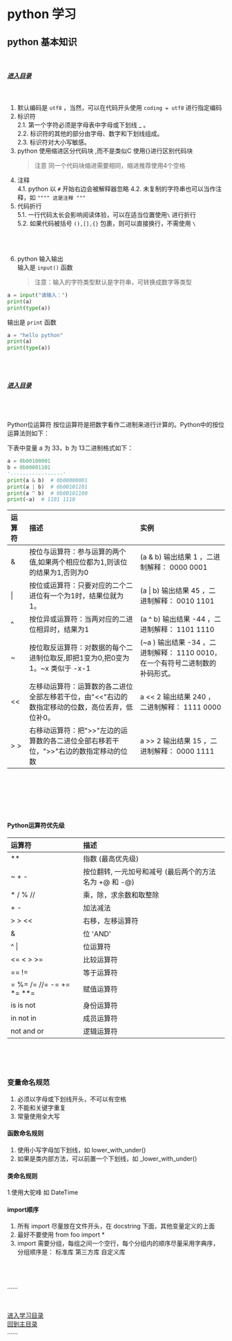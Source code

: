 # python 学习

## python 基本知识

<br />

##### [进入目录](contents_page.md)

<br />

1. 默认编码是 `utf8` ，当然，可以在代码开头使用 `coding = utf8` 进行指定编码
2. 标识符   
   2.1. 第一个字符必须是字母表中字母或下划线 _ 。  
   2.2. 标识符的其他的部分由字母、数字和下划线组成。  
   2.3. 标识符对大小写敏感。
3. python 使用缩进区分代码块 ,而不是类似C 使用{}进行区别代码块
   > 注意 同一个代码块缩进需要相同，缩进推荐使用4个空格
4. 注释  
   4.1. python 以 `#` 开始右边会被解释器忽略 4.2. 未复制的字符串也可以当作注释，如 ```"""" 这是注释 """```
5. 代码折行  
   5.1. 一行代码太长会影响阅读体验，可以在适当位置使用`\` 进行折行  
   5.2. 如果代码被括号 `(),[],{}` 包裹，则可以直接换行，不需使用 `\`

<br />
<br />

6. python 输入输出  
   输入是 `input()` 函数
   > 注意：输入的字符类型默认是字符串，可转换成数字等类型

```python
a = input("请输入：")
print(a)
print(type(a))
```

输出是 `print` 函数

```python
a = "hello python"
print(a)
print(type(a))
```

<br />
<br />

##### [进入目录](contents_page.md)

<br />
<br />

Python位运算符 按位运算符是把数字看作二进制来进行计算的。Python中的按位运算法则如下：

下表中变量 a 为 33，b 为 13二进制格式如下：

```python
a = 0b00100001
b = 0b00001101
'-----------------'
print(a & b)  # 0b00000001
print(a | b)  # 0b00101101
print(a ^ b)  # 0b00101100
print(~a)  # 1101 1110
```

| 运算符    | 描述                                                 | 实例                                                 |
|:-------|:---------------------------------------------------|:---------------------------------------------------|
| &      | 按位与运算符：参与运算的两个值,如果两个相应位都为1,则该位的结果为1,否则为0           | (a & b) 输出结果 1 ，二进制解释： 0000 0001                   |
| &#124; | 按位或运算符：只要对应的二个二进位有一个为1时，结果位就为1。                    | (a &#124; b) 输出结果 45 ，二进制解释： 0010 1101             |
| ^      | 按位异或运算符：当两对应的二进位相异时，结果为1                           | (a ^ b) 输出结果 -44 ，二进制解释： 1101  1110                |
| ~      | 按位取反运算符：对数据的每个二进制位取反,即把1变为0,把0变为1。~x 类似于 -x-1      | (~a ) 输出结果 -34 ，二进制解释： 1110 0010， 在一个有符号二进制数的补码形式。 |
| <<     | 左移动运算符：运算数的各二进位全部左移若干位，由"<<"右边的数指定移动的位数，高位丢弃，低位补0。 | a << 2 输出结果 240 ，二进制解释： 1111 0000                  |
| > >    | 右移动运算符：把">>"左边的运算数的各二进位全部右移若干位，">>"右边的数指定移动的位数     | a >> 2 输出结果 15 ，二进制解释： 0000 1111                   |

<br />
<br />
<br />
<br />
<br />

#### Python运算符优先级

| 运算符                      | 描述                                |  
|:-------------------------|:----------------------------------|
| **                       | 指数 (最高优先级)                        |              
| ~ + -                    | 按位翻转, 一元加号和减号 (最后两个的方法名为 +@ 和 -@) |  
| * / % //                 | 乘，除，求余数和取整除                       |                     
| + -                      | 加法减法                              |                 
| > > <<                   | 右移，左移运算符                          |                     
| &                        | 位 'AND'                           |              
| ^ &#124;                 | 位运算符                              |                       
| <= < > >=                | 比较运算符                             |                       
| == !=                    | 等于运算符                             |            
| = %= /= //= -= += *= **= | 赋值运算符                             |                           
| is is not                | 身份运算符                             |                          
| in not in                | 成员运算符                             |                          
| not and or               | 逻辑运算符                             |  

<br />
<br />
<br />

### 变量命名规范

1. 必须以字母或下划线开头，不可以有空格
2. 不能和关键字重复
3. 常量使用全大写

#### 函数命名规则

1. 使用小写字母加下划线，如 lower_with_under()
2. 如果是类内部方法，可以前置一个下划线，如 _lower_with_under()

#### 类命名规则

1.使用大驼峰 如 DateTime

#### import顺序

1. 所有 import 尽量放在文件开头，在 docstring 下面，其他变量定义的上面
2. 最好不要使用 from foo import *
3. import 需要分组，每组之间一个空行，每个分组内的顺序尽量采用字典序，   
   分组顺序是： 标准库 第三方库 自定义库

<br />
<br />

......   
<br />
<br />

[进入学习目录](contents_page.md)  
[回到主目录](../README.md)   
......    
